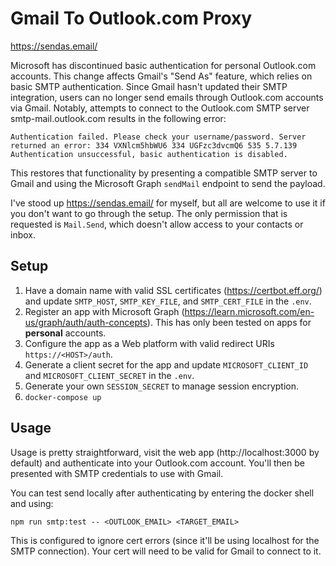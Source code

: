 # Gmail To Outlook.com Proxy

https://sendas.email/

Microsoft has discontinued basic authentication for personal Outlook.com accounts. This change affects Gmail's "Send As" feature, which relies on basic SMTP authentication. Since Gmail hasn't updated their SMTP integration, users can no longer send emails through Outlook.com accounts via Gmail. Notably, attempts to connect to the Outlook.com SMTP server smtp-mail.outlook.com results in the following error:

```
Authentication failed. Please check your username/password. Server returned an error: 334 VXNlcm5hbWU6 334 UGFzc3dvcmQ6 535 5.7.139 Authentication unsuccessful, basic authentication is disabled.
```

This restores that functionality by presenting a compatible SMTP server to Gmail and using the Microsoft Graph `sendMail` endpoint to send the payload.

I've stood up https://sendas.email/ for myself, but all are welcome to use it if you don't want to go through the setup. The only permission that is requested is `Mail.Send`, which doesn't allow access to your contacts or inbox.

## Setup

1. Have a domain name with valid SSL certificates (https://certbot.eff.org/) and update `SMTP_HOST`, `SMTP_KEY_FILE`, and `SMTP_CERT_FILE` in the `.env`.
2. Register an app with Microsoft Graph (https://learn.microsoft.com/en-us/graph/auth/auth-concepts). This has only been tested on apps for **personal** accounts.
3. Configure the app as a Web platform with valid redirect URIs `https://<HOST>/auth`.
4. Generate a client secret for the app and update `MICROSOFT_CLIENT_ID` and `MICROSOFT_CLIENT_SECRET` in the `.env`.
5. Generate your own `SESSION_SECRET` to manage session encryption.
6. `docker-compose up`

## Usage

Usage is pretty straightforward, visit the web app (http://localhost:3000 by default) and authenticate into your Outlook.com account. You'll then be presented with SMTP credentials to use with Gmail.

You can test send locally after authenticating by entering the docker shell and using:

```
npm run smtp:test -- <OUTLOOK_EMAIL> <TARGET_EMAIL>
```

This is configured to ignore cert errors (since it'll be using localhost for the SMTP connection). Your cert will need to be valid for Gmail to connect to it.
